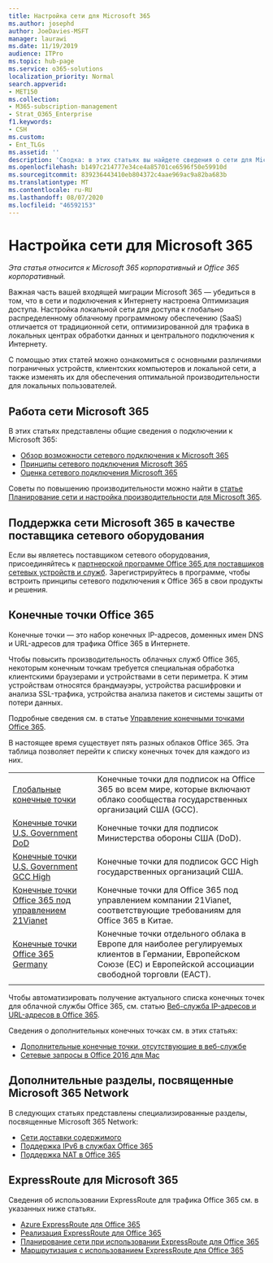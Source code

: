 ```yaml
---
title: Настройка сети для Microsoft 365
ms.author: josephd
author: JoeDavies-MSFT
manager: laurawi
ms.date: 11/19/2019
audience: ITPro
ms.topic: hub-page
ms.service: o365-solutions
localization_priority: Normal
search.appverid:
- MET150
ms.collection:
- M365-subscription-management
- Strat_O365_Enterprise
f1.keywords:
- CSH
ms.custom:
- Ent_TLGs
ms.assetid: ''
description: 'Сводка: в этих статьях вы найдете сведения о сети для Microsoft 365.'
ms.openlocfilehash: b1497c214777e34ce4a85701ce6596f50e59910d
ms.sourcegitcommit: 839236443410eb804372c4aae969ac9a82ba683b
ms.translationtype: MT
ms.contentlocale: ru-RU
ms.lasthandoff: 08/07/2020
ms.locfileid: "46592153"
---
```

# <a name="set-up-your-network-for-microsoft-365"></a>Настройка сети для Microsoft 365

*Эта статья относится к Microsoft 365 корпоративный и Office 365 корпоративный.*

Важная часть вашей входящей миграции Microsoft 365 — убедиться в том, что в сети и подключения к Интернету настроена Оптимизация доступа. Настройка локальной сети для доступа к глобально распределенному облачному программному обеспечению (SaaS) отличается от традиционной сети, оптимизированной для трафика в локальных центрах обработки данных и центрального подключения к Интернету. 

С помощью этих статей можно ознакомиться с основными различиями пограничных устройств, клиентских компьютеров и локальной сети, а также изменять их для обеспечения оптимальной производительности для локальных пользователей.

## <a name="how-microsoft-365-networking-works"></a>Работа сети Microsoft 365

В этих статьях представлены общие сведения о подключении к Microsoft 365:

- [Обзор возможности сетевого подключения к Microsoft 365](office-365-networking-overview.md)
- [Принципы сетевого подключения Microsoft 365](office-365-network-connectivity-principles.md)
- [Оценка сетевого подключения Microsoft 365](assessing-network-connectivity.md)

Советы по повышению производительности можно найти в [статье Планирование сети и настройка производительности для Microsoft 365](network-planning-and-performance.md).

## <a name="support-microsoft-365-networking-as-a-network-equipment-vendor"></a>Поддержка сети Microsoft 365 в качестве поставщика сетевого оборудования

Если вы являетесь поставщиком сетевого оборудования, присоединяйтесь к [партнерской программе Office 365 для поставщиков сетевых устройств и служб](office-365-networking-partner-program.md). Зарегистрируйтесь в программе, чтобы встроить принципы сетевого подключения к Office 365 в свои продукты и решения. 

## <a name="office-365-endpoints"></a>Конечные точки Office 365

Конечные точки — это набор конечных IP-адресов, доменных имен DNS и URL-адресов для трафика Office 365 в Интернете. 

Чтобы повысить производительность облачных служб Office 365, некоторым конечным точкам требуется специальная обработка клиентскими браузерами и устройствами в сети периметра. К этим устройствам относятся брандмауэры, устройства расшифровки и анализа SSL-трафика, устройства анализа пакетов и системы защиты от потери данных.

Подробные сведения см. в статье [Управление конечными точками Office 365](managing-office-365-endpoints.md).

В настоящее время существует пять разных облаков Office 365. Эта таблица позволяет перейти к списку конечных точек для каждого из них.

|||
|:-------|:-----|
| [Глобальные конечные точки](urls-and-ip-address-ranges.md) | Конечные точки для подписок на Office 365 во всем мире, которые включают облако сообщества государственных организаций США (GCC). |
| [Конечные точки U.S. Government DoD](office-365-u-s-government-dod-endpoints.md) | Конечные точки для подписок Министерства обороны США (DoD). |
| [Конечные точки U.S. Government GCC High](office-365-u-s-government-gcc-high-endpoints.md) | Конечные точки для подписок GCC High государственных организаций США. |
| [Конечные точки Office 365 под управлением 21Vianet](urls-and-ip-address-ranges-21vianet.md) | Конечные точки для Office 365 под управлением компании 21Vianet, соответствующие требованиям для Office 365 в Китае. |
| [Конечные точки Office 365 Germany](office-365-germany-endpoints.md) | Конечные точки отдельного облака в Европе для наиболее регулируемых клиентов в Германии, Европейском Союзе (ЕС) и Европейской ассоциации свободной торговли (ЕАСТ). |
|||

Чтобы автоматизировать получение актуального списка конечных точек для облачной службы Office 365, см. статью [Веб-служба IP-адресов и URL-адресов в Office 365](office-365-ip-web-service.md).

Сведения о дополнительных конечных точках см. в этих статьях:

- [Дополнительные конечные точки, отсутствующие в веб-службе](additional-office365-ip-addresses-and-urls.md)
- [Сетевые запросы в Office 2016 для Mac](network-requests-in-office-2016-for-mac.md)


## <a name="additional-topics-for-microsoft-365-networking"></a>Дополнительные разделы, посвященные Microsoft 365 Network

В следующих статьях представлены специализированные разделы, посвященные Microsoft 365 Network:

- [Сети доставки содержимого](content-delivery-networks.md)
- [Поддержка IPv6 в службах Office 365](ipv6-support.md)
- [Поддержка NAT в Office 365](nat-support-with-office-365.md)

## <a name="expressroute-for-microsoft-365"></a>ExpressRoute для Microsoft 365

Сведения об использовании ExpressRoute для трафика Office 365 см. в указанных ниже статьях.

- [Azure ExpressRoute для Office 365](azure-expressroute.md)
- [Реализация ExpressRoute для Office 365](implementing-expressroute.md)
- [Планирование сети при использовании ExpressRoute для Office 365](network-planning-with-expressroute.md)
- [Маршрутизация с использованием ExpressRoute для Office 365](routing-with-expressroute.md)
